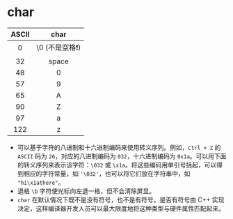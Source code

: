 # char

| ASCII | char |
| :---: | :---: |
| 0 | \0 \(不是空格❗️\) |
| 32 | space |
| 48 | 0 |
| 57 | 9 |
| 65 | A |
| 90 | Z |
| 97 | a |
| 122 | z |

* 可以基于字符的八进制和十六进制编码来使用转义序列。例如，`Ctrl + Z` 的 `ASCII` 码为 `26`，对应的八进制编码为 `032`，十六进制编码为 `0x1a`。可以用下面的转义序列来表示该字符：`\032` 或 `\x1a`。将这些编码用单引号括起，可以得到相应的字符常量，如 `'\032'`，也可以将它们放在字符串中，如 `"hi\x1athere"`。
* 退格 `\b` 字符使光标向左退一格，但不会清除屏显。
* `char` 在默认情况下既不是没有符号，也不是有符号。是否有符号由 C++ 实现决定，这样编译器开发人员可以最大限度地将这种类型与硬件属性匹配起来。

